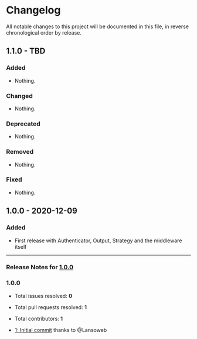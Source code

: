 # Changelog

All notable changes to this project will be documented in this file, in reverse chronological order by release.

## 1.1.0 - TBD

### Added

- Nothing.

### Changed

- Nothing.

### Deprecated

- Nothing.

### Removed

- Nothing.

### Fixed

- Nothing.

## 1.0.0 - 2020-12-09

### Added

- First release with Authenticator, Output, Strategy and the middleware itself


-----

### Release Notes for [1.0.0](https://github.com/Lansoweb/api-auth/milestone/1)



### 1.0.0

- Total issues resolved: **0**
- Total pull requests resolved: **1**
- Total contributors: **1**

 - [1: Initial commit](https://github.com/Lansoweb/api-auth/pull/1) thanks to @Lansoweb

